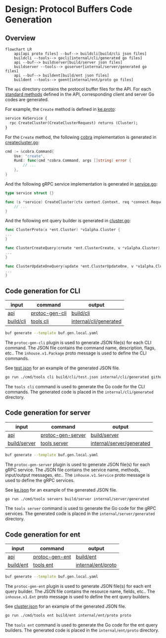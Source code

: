 # Design: Protocol Buffers Code Generation

## Overview
```mermaid
flowchart LR
    api[api proto files] --buf--> buildcli[build/cli json files]
    buildcli --tools--> gocli[internal/cli/generated go files]
    api --buf--> buildserver[build/server json files]
    buildserver --tools--> goserver[internal/server/generated go files]
    api --buf--> buildent[build/ent json files]
    buildent --tools--> goent[internal/ent/proto go files]
```

The `api` directory contains the protocol buffer files for the API. For each [standard methods](https://cloud.google.com/apis/design/standard_methods) defined in the API, corresponding client and server Go codes are generated.

For example, the `Create` method is defined in [ke.proto](../../api/ke/v1alpha/ke.proto):

```proto
service KeService {
  rpc CreateCluster(CreateClusterRequest) returns (Cluster);
}
```

For the `Create` method, the following [cobra](https://github.com/spf13/cobra) implementation is generated in [createcluster.go](../../internal/cli/generated/ke/v1alpha/cluster/createcluster.go):

```go
cmd := &cobra.Command{
    Use: "create",
    RunE: func(cmd *cobra.Command, args []string) error {
        // ...
    },
}
```

And the following gRPC service implementation is generated in [service.go](../../internal/server/generated/ke/v1alpha/service.go):

```go
type service struct {}

func (s *service) CreateCluster(ctx context.Context, req *connect.Request[v1alpha.CreateClusterRequest]) (*connect.Response[v1alpha.Cluster], error) {
    // ...
}
```

And the following ent query builder is generated in [cluster.go](../../internal/ent/proto/cluster.go):

```go
func ClusterProto(x *ent.Cluster) *v1alpha.Cluster {
...
}

func ClusterCreateQuery(create *ent.ClusterCreate, v *v1alpha.Cluster) *ent.ClusterCreate {
...
}

func ClusterUpdateOneQuery(update *ent.ClusterUpdateOne, v *v1alpha.Cluster) *ent.ClusterUpdateOne {
...
}

```

## Code generation for CLI
| input | command | output |
| --- | --- | --- |
| [api](../../api) | [protoc-gen-cli](../../cmd/protoc-gen-cli/) | [build/cli](../../build/cli) |
| [build/cli](../../build/cli) | [tools cli](../../cmd/tools/) | [internal/cli/generated](../../internal/cli/generated) |

```bash
buf generate --template buf.gen.local.yaml
```

The `protoc-gen-cli` plugin is used to generate JSON file(s) for each CLI command. The JSON file contains the command name, description, flags, etc.. The `inhouse.v1.Package` proto message is used to define the CLI commands.

See [test.json](../../testdata/generator/cli/test.json) for an example of the generated JSON file.

```bash
go run ./cmd/tools cli build/cli/test.json internal/cli/generated github.com/nokamoto/2pf23/internal/cli/generated
```

The `tools cli` command is used to generate the Go code for the CLI commands. The generated code is placed in the `internal/cli/generated` directory.

## Code generation for server
| input | command | output |
| --- | --- | --- |
| [api](../../api) | [protoc-gen-server](../../cmd/protoc-gen-server/) | [build/server](../../build/server) |
| [build/server](../../build/server) | [tools server](../../cmd/tools/) | [internal/server/generated](../../internal/server/generated) |

```bash
buf generate --template buf.gen.local.yaml
```

The `protoc-gen-server` plugin is used to generate JSON file(s) for each gRPC service. The JSON file contains the service name, methods, input/output messages, etc.. The `inhouse.v1.Service` proto message is used to define the gRPC services.

See [ke.json](../../testdata/generator/server/ke.json) for an example of the generated JSON file.

```bash
go run ./cmd/tools servers build/server internal/server/generated
```

The `tools server` command is used to generate the Go code for the gRPC services. The generated code is placed in the `internal/server/generated` directory.

## Code generation for ent
| input | command | output |
| --- | --- | --- |
| [api](../../api) | [protoc-gen-ent](../../cmd/protoc-gen-ent/) | [build/ent](../../build/ent) |
| [build/ent](../../build/ent) | [tools ent](../../cmd/tools/) | [internal/ent/proto](../../internal/ent/proto) |

```bash
buf generate --template buf.gen.local.yaml
```

The `protoc-gen-ent` plugin is used to generate JSON file(s) for each ent query builder. The JSON file contains the resource name, fields, etc.. The `inhouse.v1.Ent` proto message is used to define the ent query builders.

See [cluster.json](../../testdata/generator/ent/test.json) for an example of the generated JSON file.

```bash
go run ./cmd/tools ent build/ent internal/ent/proto proto
```

The `tools ent` command is used to generate the Go code for the ent query builders. The generated code is placed in the `internal/ent/proto` directory.
